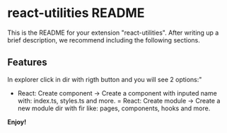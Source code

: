 # react-utilities README

This is the README for your extension "react-utilities". After writing up a brief description, we recommend including the following sections.

## Features

In explorer click in dir with rigth button and you will see 2 options:"

- React: Create component -> Create a component with inputed name with: index.ts, styles.ts and more.
= React: Create module -> Create a new module dir with fir like: pages, components, hooks and more.

**Enjoy!**
